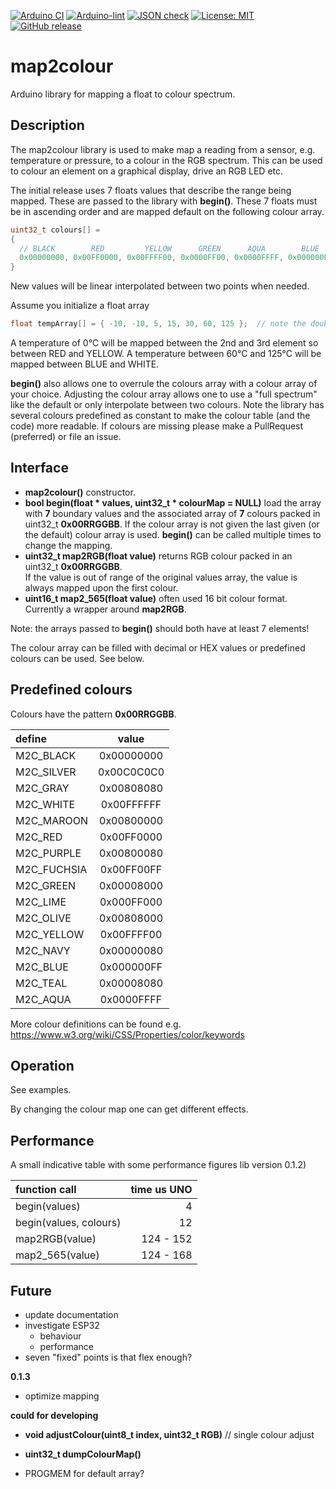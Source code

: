 
[![Arduino CI](https://github.com/RobTillaart/map2colour/workflows/Arduino%20CI/badge.svg)](https://github.com/marketplace/actions/arduino_ci)
[![Arduino-lint](https://github.com/RobTillaart/map2colour/actions/workflows/arduino-lint.yml/badge.svg)](https://github.com/RobTillaart/map2colour/actions/workflows/arduino-lint.yml)
[![JSON check](https://github.com/RobTillaart/map2colour/actions/workflows/jsoncheck.yml/badge.svg)](https://github.com/RobTillaart/map2colour/actions/workflows/jsoncheck.yml)
[![License: MIT](https://img.shields.io/badge/license-MIT-green.svg)](https://github.com/RobTillaart/map2colour/blob/master/LICENSE)
[![GitHub release](https://img.shields.io/github/release/RobTillaart/map2colour.svg?maxAge=3600)](https://github.com/RobTillaart/map2colour/releases)


# map2colour

Arduino library for mapping a float to colour spectrum.


## Description

The map2colour library is used to make map a reading from a sensor, e.g. temperature or pressure,
to a colour in the RGB spectrum. This can be used to colour an element on a graphical display, drive an RGB LED etc.

The initial release uses 7 floats values that describe the range being mapped.
These are passed to the library with **begin()**.
These 7 floats must be in ascending order and are mapped default on the following colour array.

```cpp
uint32_t colours[] =
{
  // BLACK        RED         YELLOW      GREEN      AQUA        BLUE       WHITE
  0x00000000, 0x00FF0000, 0x00FFFF00, 0x0000FF00, 0x0000FFFF, 0x000000FF, 0x00FFFFFF
}
```

New values will be linear interpolated between two points when needed.

Assume you initialize a float array
```cpp
float tempArray[] = { -10, -10, 5, 15, 30, 60, 125 };  // note the double -10
```
A temperature of 0°C will be mapped between the 2nd and 3rd element so
between RED and YELLOW.
A temperature between 60°C and 125°C will be mapped between BLUE and WHITE.

**begin()** also allows one to overrule the colours array with a colour array of your choice.
Adjusting the colour array allows one to use a "full spectrum" like the default or only 
interpolate between two colours. Note the library has several colours predefined as constant
to make the colour table (and the code) more readable. If colours are missing please make a 
PullRequest (preferred) or file an issue. 


## Interface

- **map2colour()** constructor.
- **bool begin(float \* values, uint32_t \* colourMap = NULL)** load the array with **7** 
boundary values and the associated array of **7** colours packed in uint32_t **0x00RRGGBB**.
If the colour array is not given the last given (or the default) colour array is used.
**begin()** can be called multiple times to change the mapping.
- **uint32_t map2RGB(float value)** returns RGB colour packed in an uint32_t **0x00RRGGBB**.  
If the value is out of range of the original values array, the value is always mapped upon the first colour.
- **uint16_t map2_565(float value)** often used 16 bit colour format. Currently a wrapper around **map2RGB**.

Note: the arrays passed to **begin()** should both have at least 7 elements!

The colour array can be filled with decimal or HEX values or predefined colours can be used. See below.


## Predefined colours

Colours have the pattern **0x00RRGGBB**.


| define      | value      |
|:------------|:----------:|
| M2C_BLACK   | 0x00000000 |
| M2C_SILVER  | 0x00C0C0C0 |
| M2C_GRAY    | 0x00808080 |
| M2C_WHITE   | 0x00FFFFFF |
| M2C_MAROON  | 0x00800000 |
| M2C_RED     | 0x00FF0000 |
| M2C_PURPLE  | 0x00800080 |
| M2C_FUCHSIA | 0x00FF00FF |
| M2C_GREEN   | 0x00008000 |
| M2C_LIME    | 0x000FF000 |
| M2C_OLIVE   | 0x00808000 |
| M2C_YELLOW  | 0x00FFFF00 |
| M2C_NAVY    | 0x00000080 |
| M2C_BLUE    | 0x000000FF |
| M2C_TEAL    | 0x00008080 |
| M2C_AQUA    | 0x0000FFFF |


More colour definitions can be found e.g. https://www.w3.org/wiki/CSS/Properties/color/keywords


## Operation

See examples.

By changing the colour map one can get different effects.


## Performance

A small indicative table with some performance figures lib version 0.1.2) 


| function call          | time us UNO |
|:-----------------------|------------:|
| begin(values)          | 4           |
| begin(values, colours) | 12          |
| map2RGB(value)         | 124 - 152   |
| map2_565(value)        | 124 - 168   |


## Future

- update documentation
- investigate ESP32 
  - behaviour 
  - performance
- seven "fixed" points is that flex enough?

**0.1.3**
- optimize mapping 

**could for developing**
- **void     adjustColour(uint8_t index, uint32_t RGB)** // single colour adjust
- **uint32_t dumpColourMap()** 

- PROGMEM for default array?



